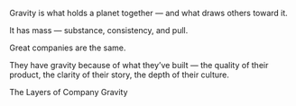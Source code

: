 Gravity is what holds a planet together — and what draws others toward it.

It has mass — substance, consistency, and pull.

Great companies are the same.

They have gravity because of what they’ve built — the quality of their product, the clarity of their story, the depth of their culture.

  

The Layers of Company Gravity